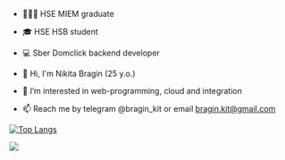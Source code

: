 - 👨🏻‍🎓 HSE MIEM graduate
- 🎓 HSE HSB student
- 💻 Sber Domclick backend developer

- 👋 Hi, I'm Nikita Bragin (25 y.o.)
- 👀 I’m interested in web-programming, cloud and integration
- 📫 Reach me by telegram @bragin_kit or email bragin.kit@gmail.com

[![Top Langs](https://github-readme-stats.vercel.app/api/top-langs/?username=braginkit&layout=compact)](https://github.com/anuraghazra/github-readme-stats)

![](https://komarev.com/ghpvc/?username=braginkit)
